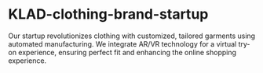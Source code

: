 # KLAD-clothing-brand-startup
Our startup revolutionizes clothing with customized, tailored garments using automated manufacturing. We integrate AR/VR technology for a virtual try-on experience, ensuring perfect fit and enhancing the online shopping experience.

